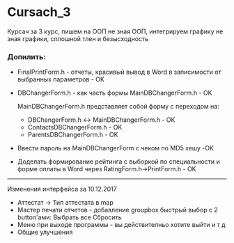 # Cursach_3
Курсач за 3 курс, пишем на ООП не зная ООП, интегрируем графику не зная графики, сплошной тлен и безысходность
### Допилить:
* FinalPrintForm.h - отчеты, красивый вывод в Word в записимости от выбранных параметров - OK
* DBChangerForm.h - как часть формы MainDBChangerForm.h - OK
  
  MainDBChangerForm.h представляет собой форму с переходом на:
  	* DBChangerForm.h <-> MainDBChangerForm.h - OK
  	* ContactsDBChangerForm.h - OK
  	* ParentsDBChangerForm.h - OK
  	
* Ввести пароль на MainDBChangerForm с чеком по MD5 хешу -OK
* Доделать формирование рейтинга с выборкой по специальности и форме оплаты в Word через RatingForm.h->PrintForm.h - OK
---------------------------------------------------------------------------
Изменения интерфейса за 10.12.2017
* Аттестат -> Тип аттестата в map 
* Мастер печати отчетов - добавление groupbox быстрый выбор с 2 button'ами:
	Выбрать все
	Сбросить
* Меню при выходе программы - вы действителньо хотите выйти и т д
* Общие улучшения 